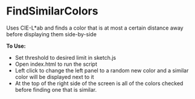 # FindSimilarColors
Uses CIE-L*ab and finds a color that is at most a certain distance away before displaying them side-by-side

**To Use:**
- Set threshold to desired limit in sketch.js
- Open index.html to run the script
- Left click to change the left panel to a random new color and a similar color will be displayed next to it
- At the top of the right side of the screen is all of the colors checked before finding one that is similar.

